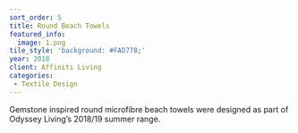 ```yaml
---
sort_order: 5
title: Round Beach Towels
featured_info:
  image: 1.png
tile_style: 'background: #FAD778;'
year: 2018
client: Affiniti Living
categories:
 - Textile Design
---
```


Gemstone inspired round microfibre beach towels were designed as part of Odyssey Living’s 2018/19 summer range. 
